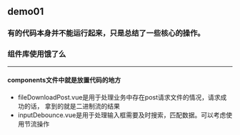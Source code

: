 ## demo01

### 有的代码本身并不能运行起来，只是总结了一些核心的操作。
### 组件库使用饿了么
---
#### components文件中就是放置代码的地方
- fileDownloadPost.vue是用于处理业务中存在post请求文件的情况，请求成功的话， 拿到的就是二进制流的结果
- inputDebounce.vue是用于处理输入框需要及时搜索，匹配数据。可以考虑使用节流操作